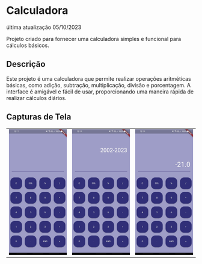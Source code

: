 # Calculadora
última atualização 05/10/2023

Projeto criado para fornecer uma calculadora simples e funcional para cálculos básicos.

## Descrição

Este projeto é uma calculadora que permite realizar operações aritméticas básicas, como adição, subtração, multiplicação, divisão e porcentagem. A interface é amigável e fácil de usar, proporcionando uma maneira rápida de realizar cálculos diários.

## Capturas de Tela

<table>
  <tr>
    <td><img src="assets/images/imagem1.jpeg" alt="Imagem 1"></td>
    <td><img src="assets/images/imagem2.jpeg" alt="Imagem 2"></td>
    <td><img src="assets/images/imagem3.jpeg" alt="Imagem 3"></td>
  </tr>
</table>
